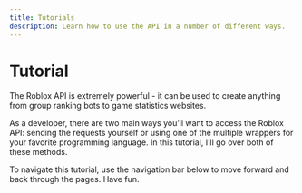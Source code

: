 ```yaml
---
title: Tutorials
description: Learn how to use the API in a number of different ways.
---
```


# Tutorial
The Roblox API is extremely powerful - it can be used to create anything from group ranking bots to game statistics
websites.

As a developer, there are two main ways you’ll want to access the Roblox API: sending the requests yourself or using one
of the multiple wrappers for your favorite programming language. In this tutorial, I’ll go over both of these methods.

To navigate this tutorial, use the navigation bar below to move forward and back through the pages. Have fun.

